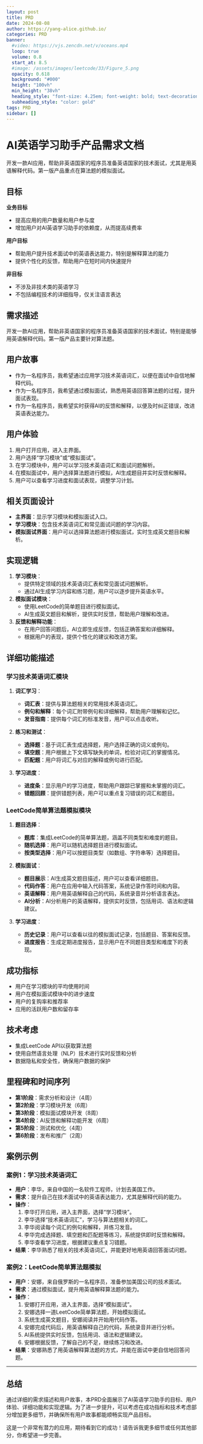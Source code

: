 ```yaml
---
layout: post
title: PRD
date: 2024-08-08
author: https://yang-alice.github.io/
categories: PRD
banner:
  #video: https://vjs.zencdn.net/v/oceans.mp4
  loop: true
  volume: 0.8
  start_at: 8.5
  #image: /assets/images/leetcode/33/Figure_5.png
  opacity: 0.618
  background: "#000"
  height: "100vh"
  min_height: "38vh"
  heading_style: "font-size: 4.25em; font-weight: bold; text-decoration: underline"
  subheading_style: "color: gold"
tags: PRD
sidebar: []
---
```


# AI英语学习助手产品需求文档

开发一款AI应用，帮助非英语国家的程序员准备英语国家的技术面试，尤其是用英语解释代码。第一版产品重点在算法题的模拟面试。

## 目标
**业务目标**
- 提高应用的用户数量和用户参与度
- 增加用户对AI英语学习助手的依赖度，从而提高续费率

**用户目标**
- 帮助用户提升技术面试中的英语表达能力，特别是解释算法的能力
- 提供个性化的反馈，帮助用户在短时间内快速提升

**非目标**
- 不涉及非技术类的英语学习
- 不包括编程技术的详细指导，仅关注语言表达

## 需求描述
开发一款AI应用，帮助非英语国家的程序员准备英语国家的技术面试，特别是能够用英语解释代码。第一版产品主要针对算法题。

## 用户故事
- 作为一名程序员，我希望通过应用学习技术英语词汇，以便在面试中自信地解释代码。
- 作为一名程序员，我希望通过模拟面试，熟悉用英语回答算法题的过程，提升面试表现。
- 作为一名程序员，我希望实时获得AI的反馈和解释，以便及时纠正错误，改进英语表达能力。

## 用户体验
1. 用户打开应用，进入主界面。
2. 用户选择“学习模块”或“模拟面试”。
3. 在学习模块中，用户可以学习技术英语词汇和面试问题解析。
4. 在模拟面试中，用户选择算法题进行模拟，AI生成题目并实时反馈和解释。
5. 用户可以查看学习进度和面试表现，调整学习计划。

## 相关页面设计
- **主界面**：显示学习模块和模拟面试入口。
- **学习模块**：包含技术英语词汇和常见面试问题的学习内容。
- **模拟面试界面**：用户可以选择算法题进行模拟面试，实时生成英文题目和解析。

## 实现逻辑
1. **学习模块**：
   - 提供特定领域的技术英语词汇表和常见面试问题解析。
   - 通过AI生成学习内容和练习题，用户可以逐步提升英语水平。
2. **模拟面试模块**：
   - 使用LeetCode的简单题目进行模拟面试。
   - AI生成英文题目和解析，提供实时反馈，帮助用户理解和改进。
3. **反馈和解释功能**：
   - 在用户回答问题后，AI立即生成反馈，包括正确答案和详细解释。
   - 根据用户的表现，提供个性化的建议和改进方案。

## 详细功能描述

### 学习技术英语词汇模块
1. **词汇学习**：
   - **词汇表**：提供与算法题相关的常用技术英语词汇。
   - **例句和解释**：每个词汇附带例句和详细解释，帮助用户理解和记忆。
   - **发音指南**：提供每个词汇的标准发音，用户可以点击收听。

2. **练习和测试**：
   - **选择题**：基于词汇表生成选择题，用户选择正确的词义或例句。
   - **填空题**：用户根据上下文填写缺失的单词，检验对词汇的掌握情况。
   - **匹配题**：用户将词汇与对应的解释或例句进行匹配。

3. **学习进度**：
   - **进度条**：显示用户的学习进度，帮助用户跟踪已掌握和未掌握的词汇。
   - **错题回顾**：提供错题列表，用户可以重点复习错误的词汇和题目。

### LeetCode简单算法题模拟模块
1. **题目选择**：
   - **题库**：集成LeetCode的简单算法题，涵盖不同类型和难度的题目。
   - **随机选择**：用户可以随机选择题目进行模拟面试。
   - **按类型选择**：用户可以按题目类型（如数组、字符串等）选择题目。

2. **模拟面试**：
   - **题目展示**：AI生成英文题目描述，用户可以查看详细题目。
   - **代码作答**：用户在应用中输入代码答案，系统记录作答时间和内容。
   - **英语解释**：用户用英语解释自己的代码，系统录音并分析语言表达。
   - **AI分析**：AI分析用户的英语解释，提供实时反馈，包括用词、语法和逻辑建议。

3. **学习进度**：
   - **历史记录**：用户可以查看以往的模拟面试记录，包括题目、答案和反馈。
   - **进度报告**：生成定期进度报告，显示用户在不同题目类型和难度下的表现。

## 成功指标
- 用户在学习模块的平均使用时间
- 用户在模拟面试模块中的进步速度
- 用户的复购率和推荐率
- 应用的活跃用户数和留存率

## 技术考虑
- 集成LeetCode API以获取算法题
- 使用自然语言处理（NLP）技术进行实时反馈和分析
- 数据隐私和安全性，确保用户数据的保护

## 里程碑和时间序列
- **第1阶段**：需求分析和设计（4周）
- **第2阶段**：学习模块开发（6周）
- **第3阶段**：模拟面试模块开发（8周）
- **第4阶段**：AI反馈和解释功能开发（6周）
- **第5阶段**：测试和优化（4周）
- **第6阶段**：发布和推广（2周）

## 案例示例

### 案例1：学习技术英语词汇
- **用户**：李华，来自中国的一名软件工程师，计划去美国工作。
- **需求**：提升自己在技术面试中的英语表达能力，尤其是解释代码的能力。
- **操作**：
  1. 李华打开应用，进入主界面，选择“学习模块”。
  2. 李华选择“技术英语词汇”，学习与算法题相关的词汇。
  3. 李华阅读每个词汇的例句和解释，并练习发音。
  4. 李华完成选择题、填空题和匹配题等练习，系统提供即时反馈和解释。
  5. 李华查看学习进度，根据建议重点复习错题。
- **结果**：李华熟悉了相关的技术英语词汇，并能更好地用英语回答面试问题。

### 案例2：LeetCode简单算法题模拟
- **用户**：安娜，来自俄罗斯的一名程序员，准备参加美国公司的技术面试。
- **需求**：通过模拟面试，提升用英语解释算法题的能力。
- **操作**：
  1. 安娜打开应用，进入主界面，选择“模拟面试”。
  2. 安娜选择一道LeetCode简单算法题，开始模拟面试。
  3. 系统生成英文题目，安娜阅读并开始用代码作答。
  4. 安娜完成代码后，用英语解释自己的代码，系统录音并进行分析。
  5. AI系统提供实时反馈，包括用词、语法和逻辑建议。
  6. 安娜根据反馈，了解自己的不足，继续练习和改进。
- **结果**：安娜熟悉了用英语解释算法题的方式，并能在面试中更自信地回答问题。


---

## 总结
通过详细的需求描述和用户故事，本PRD全面展示了AI英语学习助手的目标、用户体验、详细功能和实现逻辑。为了进一步提升，可以考虑在成功指标和技术考虑部分增加更多细节，并确保所有用户故事都能顺畅实现产品目标。

这是一个非常有潜力的应用，期待看到它的成功！请告诉我更多细节或任何其他部分，你希望进一步完善。



<!-- 这是一段被注释掉的文字 


基于ChatGPT的特点，我们可以对文档进行如下调整，以充分利用ChatGPT在自然语言处理和实时反馈方面的优势：

### AI英语学习助手产品需求文档（基于ChatGPT）

#### TL;DR
开发一款基于Gemini的AI应用，帮助非英语国家的程序员准备英语国家的技术面试，尤其是用英语解释代码。第一版产品重点在算法题的模拟面试和实时反馈。

#### 目标
**业务目标**
- 提高应用的用户数量和用户参与度
- 增加用户对AI英语学习助手的依赖度，从而提高续费率

**用户目标**
- 帮助用户提升技术面试中的英语表达能力，特别是解释算法的能力
- 提供个性化的反馈，帮助用户在短时间内快速提升

**非目标**
- 不涉及非技术类的英语学习
- 不包括编程技术的详细指导，仅关注语言表达

### 需求描述
开发一款基于Gemini的AI应用，帮助非英语国家的程序员准备英语国家的技术面试，特别是能够用英语解释代码。第一版产品主要针对算法题。

### 用户故事
- 作为一名程序员，我希望通过应用学习技术英语词汇，以便在面试中自信地解释代码。
- 作为一名程序员，我希望通过模拟面试，熟悉用英语回答算法题的过程，提升面试表现。
- 作为一名程序员，我希望实时获得ChatGPT的反馈和解释，以便及时纠正错误，改进英语表达能力。

### 用户体验
1. 用户打开应用，进入主界面。
2. 用户选择“学习模块”或“模拟面试”。
3. 在学习模块中，用户可以学习技术英语词汇和面试问题解析。
4. 在模拟面试中，用户选择算法题进行模拟，ChatGPT生成题目并实时反馈和解释。
5. 用户可以查看学习进度和面试表现，调整学习计划。

### 相关页面设计
- **主界面**：显示学习模块和模拟面试入口。
- **学习模块**：包含技术英语词汇和常见面试问题的学习内容。
- **模拟面试界面**：用户可以选择算法题进行模拟面试，ChatGPT生成英文题目和解析。

### 实现逻辑
1. **学习模块**：
   - 提供特定领域的技术英语词汇表和常见面试问题解析。
   - Gemini生成学习内容和练习题，用户可以逐步提升英语水平。
2. **模拟面试模块**：
   - 使用LeetCode的简单题目进行模拟面试。
   - ChatGPT生成英文题目和解析，提供实时反馈，帮助用户理解和改进。
3. **反馈和解释功能**：
   - 在用户回答问题后，ChatGPT立即生成反馈，包括正确答案和详细解释。
   - 根据用户的表现，提供个性化的建议和改进方案。

### 详细功能描述

#### 学习技术英语词汇模块
1. **词汇学习**：
   - **词汇表**：提供与算法题相关的常用技术英语词汇。
   - **例句和解释**：每个词汇附带例句和详细解释，帮助用户理解和记忆。
   - **发音指南**：提供每个词汇的标准发音，用户可以点击收听。

2. **练习和测试**：
   - **选择题**：基于词汇表生成选择题，用户选择正确的词义或例句。
   - **填空题**：用户根据上下文填写缺失的单词，检验对词汇的掌握情况。
   - **匹配题**：用户将词汇与对应的解释或例句进行匹配。

3. **学习进度**：
   - **进度条**：显示用户的学习进度，帮助用户跟踪已掌握和未掌握的词汇。
   - **错题回顾**：提供错题列表，用户可以重点复习错误的词汇和题目。

#### LeetCode简单算法题模拟模块
1. **题目选择**：
   - **题库**：集成LeetCode的简单算法题，涵盖不同类型和难度的题目。
   - **随机选择**：用户可以随机选择题目进行模拟面试。
   - **按类型选择**：用户可以按题目类型（如数组、字符串等）选择题目。

2. **模拟面试**：
   - **题目展示**：ChatGPT生成英文题目描述，用户可以查看详细题目。
   - **代码作答**：用户在应用中输入代码答案，系统记录作答时间和内容。
   - **英语解释**：用户用英语解释自己的代码，系统录音并分析语言表达。
   - **ChatGPT分析**：ChatGPT分析用户的英语解释，提供实时反馈，包括用词、语法和逻辑建议。

3. **学习进度**：
   - **历史记录**：用户可以查看以往的模拟面试记录，包括题目、答案和反馈。
   - **进度报告**：生成定期进度报告，显示用户在不同题目类型和难度下的表现。

### 成功指标
- 用户在学习模块的平均使用时间
- 用户在模拟面试模块中的进步速度
- 用户的复购率和推荐率
- 应用的活跃用户数和留存率

### 技术考虑
- 集成LeetCode API以获取算法题
- 使用ChatGPT进行实时反馈和分析
- 数据隐私和安全性，确保用户数据的保护

### 里程碑和时间序列
- **第1阶段**：需求分析和设计（4周）
- **第2阶段**：学习模块开发（6周）
- **第3阶段**：模拟面试模块开发（8周）
- **第4阶段**：ChatGPT反馈和解释功能开发（6周）
- **第5阶段**：测试和优化（4周）
- **第6阶段**：发布和推广（2周）

### 案例示例

#### 案例1：学习技术英语词汇
- **用户**：李华，来自中国的一名软件工程师，计划去美国工作。
- **需求**：提升自己在技术面试中的英语表达能力，尤其是解释代码的能力。
- **操作**：
  1. 李华打开应用，进入主界面，选择“学习模块”。
  2. 李华选择“技术英语词汇”，学习与算法题相关的词汇。
  3. 李华阅读每个词汇的例句和解释，并练习发音。
  4. 李华完成选择题、填空题和匹配题等练习，系统提供即时反馈和解释。
  5. 李华查看学习进度，根据建议重点复习错题。
- **结果**：李华熟悉了相关的技术英语词汇，并能更好地用英语回答面试问题。

#### 案例2：LeetCode简单算法题模拟
- **用户**：安娜，来自俄罗斯的一名程序员，准备参加美国公司的技术面试。
- **需求**：通过模拟面试，提升用英语解释算法题的能力。
- **操作**：
  1. 安娜打开应用，进入主界面，选择“模拟面试”。
  2. 安娜选择一道LeetCode简单算法题，开始模拟面试。
  3. ChatGPT生成英文题目，安娜阅读并开始用代码作答。
  4. 安娜完成代码后，用英语解释自己的代码，系统录音并进行分析。
  5. ChatGPT提供实时反馈，包括用词、语法和逻辑建议。
  6. 安娜根据反馈，了解自己的不足，继续练习和改进。
- **结果**：安娜熟悉了用英语解释算法题的方式，并能在面试中更自信地回答问题。

### 与AI交互的例子

#### 例1：学习技术英语词汇
- **用户**：我想学习“stack”这个词汇。
- **ChatGPT**：
  - **词汇定义**：A stack is a data structure that follows the Last In First Out (LIFO) principle. 
  - **例句**：The stack data structure is used to manage function calls and recursion.
  - **发音指南**：点击[发音链接]收听发音。
  - **练习**：请完成以下选择题和填空题。

#### 例2：LeetCode算法题模拟
- **用户**：我选择一道LeetCode简单题目进行模拟。
- **ChatGPT**：
  - **题目描述**：Here is your problem: "Given an array of integers, return indices of the two numbers such that they add up to a specific target."
  - **用户回答**：用户输入代码答案。
  - **英语解释**：用户用英语解释自己的代码。
  - **ChatGPT反馈**：Your explanation is clear, but you can improve the use of specific technical terms like "hash map" instead of "hashing structure." Additionally, ensure that your grammar and syntax are correct.




为了实现基于ChatGPT的词汇学习和模拟面试模块，你可以使用以下的prompts和相关参数配置。这里提供的是示例prompts，你可以根据实际需求调整这些内容和参数。

### 1. 词汇学习模块

#### 1.1 技术英语词汇的定义和例句

**Prompt示例**：
```
Provide the definition and example sentence for the technical term "stack" used in data structures.
```

**相关参数配置**：
- `engine`: "text-davinci-003"（或其他适用的模型）
- `max_tokens`: 150
- `temperature`: 0.5（控制生成文本的创造性）
- `top_p`: 1.0（控制生成文本的多样性）

**请求示例**：
```python
import openai

response = openai.Completion.create(
  engine="text-davinci-003",
  prompt="Provide the definition and example sentence for the technical term 'stack' used in data structures.",
  max_tokens=150,
  temperature=0.5,
  top_p=1.0
)

print(response.choices[0].text.strip())
```

**响应示例**：
```
A stack is a data structure that follows the Last In First Out (LIFO) principle. Example sentence: "The stack data structure is used to manage function calls and recursion."
```

#### 1.2 选择题

**Prompt示例**：
```
Create a multiple-choice question with four options about the technical term "stack" in data structures. Provide one correct answer and three incorrect answers.
```

**相关参数配置**：
- `engine`: "text-davinci-003"
- `max_tokens`: 200
- `temperature`: 0.7
- `top_p`: 1.0

**请求示例**：
```python
import openai

response = openai.Completion.create(
  engine="text-davinci-003",
  prompt="Create a multiple-choice question with four options about the technical term 'stack' in data structures. Provide one correct answer and three incorrect answers.",
  max_tokens=200,
  temperature=0.7,
  top_p=1.0
)

print(response.choices[0].text.strip())
```

**响应示例**：
```
Question: What does a stack data structure do?
a) Follows the Last In First Out (LIFO) principle
b) Stores elements in a sorted manner
c) Allows random access to elements
d) Implements a First In First Out (FIFO) principle

Correct Answer: a) Follows the Last In First Out (LIFO) principle
```

#### 1.3 填空题

**Prompt示例**：
```
Create a fill-in-the-blank question about the technical term "stack" used in data structures. Provide a sentence with a missing word that the user needs to fill in.
```

**相关参数配置**：
- `engine`: "text-davinci-003"
- `max_tokens`: 100
- `temperature`: 0.5
- `top_p`: 1.0

**请求示例**：
```python
import openai

response = openai.Completion.create(
  engine="text-davinci-003",
  prompt="Create a fill-in-the-blank question about the technical term 'stack' used in data structures. Provide a sentence with a missing word that the user needs to fill in.",
  max_tokens=100,
  temperature=0.5,
  top_p=1.0
)

print(response.choices[0].text.strip())
```

**响应示例**：
```
Fill in the blank: A stack data structure operates on the ______ principle, where the last element added is the first one removed.
```

#### 1.4 匹配题

**Prompt示例**：
```
Create a matching question about the technical term "stack" in data structures. Provide a list of terms and their definitions. The user needs to match each term with its correct definition.
```

**相关参数配置**：
- `engine`: "text-davinci-003"
- `max_tokens`: 150
- `temperature`: 0.5
- `top_p`: 1.0

**请求示例**：
```python
import openai

response = openai.Completion.create(
  engine="text-davinci-003",
  prompt="Create a matching question about the technical term 'stack' in data structures. Provide a list of terms and their definitions. The user needs to match each term with its correct definition.",
  max_tokens=150,
  temperature=0.5,
  top_p=1.0
)

print(response.choices[0].text.strip())
```

**响应示例**：
```
Match the terms with their correct definitions:
1. Stack
2. Queue

Definitions:
a) A data structure that follows the Last In First Out (LIFO) principle
b) A data structure that follows the First In First Out (FIFO) principle

Answers:
1 - a
2 - b
```

### 2. 模拟面试模块

#### 2.1 生成题目描述

**Prompt示例**：
```
Generate a technical interview question on the topic of arrays. Provide a clear and concise description of the problem that candidates might encounter in a coding interview.
```

**相关参数配置**：
- `engine`: "text-davinci-003"
- `max_tokens`: 150
- `temperature`: 0.7
- `top_p`: 1.0

**请求示例**：
```python
import openai

response = openai.Completion.create(
  engine="text-davinci-003",
  prompt="Generate a technical interview question on the topic of arrays. Provide a clear and concise description of the problem that candidates might encounter in a coding interview.",
  max_tokens=150,
  temperature=0.7,
  top_p=1.0
)

print(response.choices[0].text.strip())
```

**响应示例**：
```
Question: Given an array of integers, find the maximum sum of any contiguous subarray of the array. Implement a function that returns this maximum sum.
```

#### 2.2 生成代码解释的反馈

**Prompt示例**：
```
Review the following explanation of code and provide feedback on clarity, grammar, and technical accuracy: "This function calculates the maximum sum of a contiguous subarray using Kadane's algorithm, which iterates through the array and keeps track of the maximum sum so far."
```

**相关参数配置**：
- `engine`: "text-davinci-003"
- `max_tokens`: 200
- `temperature`: 0.5
- `top_p`: 1.0

**请求示例**：
```python
import openai

response = openai.Completion.create(
  engine="text-davinci-003",
  prompt="Review the following explanation of code and provide feedback on clarity, grammar, and technical accuracy: 'This function calculates the maximum sum of a contiguous subarray using Kadane's algorithm, which iterates through the array and keeps track of the maximum sum so far.'",
  max_tokens=200,
  temperature=0.5,
  top_p=1.0
)

print(response.choices[0].text.strip())
```

**响应示例**：
```
Your explanation is clear and technically accurate. However, you might want to include more detail on how Kadane's algorithm works by mentioning that it keeps a running total of the maximum subarray sum ending at each position in the array. Also, ensure that your grammar and phrasing are correct for better readability.
```

通过这些示例和参数配置，你可以有效地使用ChatGPT来开发词汇学习和模拟面试模块，提供个性化的学习和反馈体验。




好的，以下是结合我们整个对话内容更新后的产品需求文档（PRD）草案。这份文档将全面概述一个AI驱动的叙事型选择游戏的设计和开发重点，特别强调动态剧情生成和NPC交互的自由度。

---

# 产品需求文档（PRD）：AI驱动的叙事型选择游戏

## TL;DR
开发一款由AI驱动的叙事型选择游戏，玩家的选择和互动将实时影响剧情的发展。AI将根据玩家的行为和互动生成独特的场景、动态事件和结局，提供高度个性化的游戏体验。游戏的第一阶段专注于文字互动，不考虑视觉设计和音乐。

## 目标

### 业务目标
- **创新**: 打造一款能够让玩家体验到高度个性化剧情的选择型游戏，通过AI生成独特的剧情走向和结局，吸引喜爱互动叙事的玩家群体。
- **市场影响**: 成为市场上首个以AI为核心驱动的叙事型游戏，通过动态叙事吸引和留存用户，增加重玩价值。
- **盈利模式**: 通过内购、付费章节、以及可能的订阅模式实现盈利。

### 用户目标
- **自由与控制**: 让玩家感受到对故事发展的真正控制权，通过动态生成的剧情享受每次不同的游戏体验。
- **深度沉浸**: 通过与AI生成的NPC和世界互动，玩家能够深度沉浸在不断变化的故事情节中。

## 非目标
- **视觉与音效**: 第一阶段不涉及视觉设计和音乐，重点放在文字互动和AI生成内容上。
- **固定剧情路径**: 本项目不依赖预设的固定剧情路径或结局。

## 用户故事
- **作为一名玩家**，我希望通过我的选择影响整个故事的发展，体验到独特且不可预测的结局。
- **作为一名玩家**，我希望与AI生成的NPC进行互动，感受他们对我行为的动态反应。
- **作为一名玩家**，我希望能在重玩时体验到全新的剧情，发现不同的故事分支和结局。

## 用户体验

### 游戏流程
- **文字互动**: 玩家通过阅读文本和做出选择来推动剧情发展。每个选择都会触发AI生成新的场景、事件和NPC反应。
- **即时反馈**: 玩家每次选择后，AI会即时提供反馈（如新的对话内容、场景变化等），帮助玩家理解选择的影响。

### 互动设计
- **NPC记忆与情感**: NPC将记住玩家的行为和选择，并基于这些记忆调整其对玩家的态度和互动方式。
- **场景与事件生成**: AI根据玩家行为生成新的场景和动态事件，确保故事的每个部分都与玩家的选择相符。

## 叙事结构

### AI驱动的动态叙事
- **基础设定**: 由预定义的世界规则、地理环境、角色关系和历史背景构成游戏的基础设定。
- **动态剧情生成**: AI根据玩家的选择、对话内容和行为动态生成剧情，打破传统的分支叙事模式。
- **多结局系统**: 通过AI的剧情演变，生成数个甚至无数个可能的结局，确保每个玩家的故事都与众不同。

### NPC行为与进化
- **行为模型**: 每个NPC根据其性格、动机和背景作出反应。AI会动态调整NPC的行为和情感，使其与玩家的互动更为生动。
- **情感变化**: NPC的情感状态会随着玩家的选择和剧情进展发生变化，这会影响后续互动和剧情走向。

## 成功指标

### 用户参与度
- **日活跃用户数（DAU）**: 通过动态剧情吸引玩家每天登录游戏。
- **章节完成率**: 衡量玩家在单个故事分支中的进展情况。
- **重玩率**: 通过AI生成的多样化剧情，推动玩家多次重玩以探索不同的结局。

### 用户满意度
- **用户评分与反馈**: 收集并分析玩家对游戏自由度和叙事深度的反馈。
- **社区互动**: 鼓励玩家分享他们独特的游戏体验和结局，增加社区的活跃度。

## 技术考虑

### AI技术与逻辑
- **剧情生成引擎**: 使用先进的AI算法，实时生成动态剧情和场景。AI需要具备理解玩家输入、生成合理剧情以及保持叙事连贯的能力。
- **NPC行为逻辑**: 开发高度智能化的NPC行为系统，能够根据场景变化和玩家行为自主做出决策和互动。
- **性能优化**: 优化AI计算和数据存储系统，确保游戏在不同平台上的流畅运行。

### 数据存储与检索
- **行为历史数据库**: 设计一个高效的数据存储系统，快速记录和检索玩家的行为历史，确保AI在生成新剧情时能够使用这些数据。

## 里程碑与序列

### 第一阶段：文字互动与AI剧情生成（XX周）
1. **基础设定与世界规则设计**: 创建游戏的基础世界设定和规则，作为AI生成剧情的起点。
2. **AI剧情生成引擎开发**: 开发并测试AI引擎，确保能够根据玩家输入生成动态剧情。
3. **NPC行为模型开发**: 开发NPC的基本行为和反应逻辑，使其能够根据玩家选择作出合理的互动。
4. **内部测试与优化**: 通过内部测试，优化AI生成的剧情连贯性和NPC互动的合理性。
5. **玩家反馈收集**: 进行小规模玩家测试，收集反馈以进一步改进AI逻辑和游戏体验。

### 风险与缓解

### 技术复杂性
- **挑战**: AI剧情生成可能会导致逻辑不连贯或意外结果。
- **缓解**: 实施剧情监督机制，定期检查和调整AI生成内容，确保故事连贯性。

### NPC行为异常
- **挑战**: NPC可能因AI生成的场景或事件做出不合理行为。
- **缓解**: 通过定期行为测试和调整AI行为模型，确保NPC行为与其性格和背景一致。

## 总结

通过AI驱动的动态叙事系统，我们将开发出一个充满变化和无限可能的选择型游戏。玩家的每个选择都将引发独特的剧情发展，使得每次游戏体验都是独一无二的。首阶段的重点在于文字互动和AI生成剧情的实现，为未来的视觉和音效扩展奠定基础。

---

这份文档概述了开发AI驱动叙事型选择游戏的完整计划，重点是AI如何生成动态剧情和NPC如何基于玩家的选择进行互动。文档中的每个阶段和技术考虑都与我们之前的讨论内容密切相关。如果有其他细节或问题，我们可以进一步优化和调整！


要实现上述文档中的叙事结构模块，我们需要从基础设定、AI动态生成逻辑、NPC行为模型到多结局系统，一步一步地分解每个步骤的具体实现过程。以下是详细的分析：

### **1. 基础设定与世界规则的实现**

#### **1.1 世界模板与设定**
   - **设计世界模板**: 首先，需要创建一个详细的世界设定文档，包含地理环境、历史背景、文化习俗、主要派系和人物等。这些设定将作为AI生成剧情和场景的基础。
   - **设定游戏规则**: 制定一系列规则来规范世界运作，如魔法系统的限制、政治派系之间的关系、资源的分布等。这些规则会帮助AI在生成剧情时保持逻辑一致性。

   **实现步骤**:
   - **文档编写**: 游戏设计师编写详细的世界设定和规则文档。
   - **数据输入**: 将设定数据输入到AI系统的数据库中，作为AI生成剧情的基础参考数据。

#### **1.2 模板与AI接口**
   - **数据接口设计**: 开发一个数据接口，让AI能够访问和理解世界模板中的设定。这些接口允许AI查询地理、历史和派系数据，并根据玩家选择动态生成相关场景和事件。

   **实现步骤**:
   - **数据库架构**: 设计一个数据库来存储世界设定和规则，并开发API接口供AI查询。
   - **接口集成**: 将接口与AI引擎集成，使得AI在生成剧情时能够调用相关数据。

### **2. 动态剧情生成的实现**

#### **2.1 玩家输入的收集与分析**
   - **输入收集系统**: 开发一个系统来记录玩家的每一个选择、行为和互动。这些输入包括对话选择、场景互动、物品使用等。

   **实现步骤**:
   - **输入记录模块**: 在每个玩家互动点上嵌入数据记录模块，实时收集玩家输入。
   - **行为数据库**: 创建一个行为数据库，存储所有玩家的选择和行为记录，供AI后续分析。

#### **2.2 动态剧情生成逻辑**
   - **AI剧情生成算法**: 设计和实现一个AI算法，根据玩家的输入和世界规则动态生成剧情。AI需要具备从基础设定和玩家行为中推导出合理场景和事件的能力。

   **实现步骤**:
   - **规则引擎**: 开发一个规则引擎，用于解析玩家输入和基础设定，并根据逻辑生成新的剧情分支。
   - **剧情生成器**: 创建一个剧情生成器模块，利用规则引擎和预定义的模板生成符合当前情境的剧情事件。

#### **2.3 场景与事件的生成**
   - **场景生成模块**: 开发一个场景生成模块，利用AI算法根据玩家行为和设定动态生成游戏场景。场景生成考虑环境因素、玩家位置、历史事件等。

   **实现步骤**:
   - **场景模板库**: 创建一个场景模板库，包括不同地理环境和历史背景下的模板。
   - **场景生成算法**: 实现AI场景生成算法，能够根据当前剧情和设定模板动态创建新场景。

   **事件生成模块**: 类似于场景生成模块，AI根据玩家的选择和当前情境生成动态事件。这些事件可能是战斗、发现、对话等。

   **实现步骤**:
   - **事件库创建**: 设计一个事件库，包含可能的动态事件模板。
   - **事件生成算法**: 开发AI事件生成算法，确保事件与当前剧情发展逻辑一致。

### **3. NPC行为与进化的实现**

#### **3.1 NPC行为模型**
   - **行为模型设计**: 为每个NPC创建一个行为模型，包括性格、动机、关系网和历史背景。这些模型将指导NPC在不同场景下的反应和决策。

   **实现步骤**:
   - **性格与动机建模**: 使用AI算法为每个NPC生成性格和动机参数。这些参数将决定NPC在面对不同情境时的行为。
   - **行为决策引擎**: 开发一个行为决策引擎，利用性格和动机模型决定NPC的具体行为。

#### **3.2 NPC记忆与情感系统**
   - **记忆系统**: 实现一个记忆系统，让NPC能够记住玩家的选择和行为。这些记忆会影响NPC的情感和未来行为。

   **实现步骤**:
   - **记忆数据库**: 为每个NPC创建一个记忆数据库，记录与玩家互动的历史事件。
   - **情感算法**: 设计一个情感算法，基于记忆和当前互动动态调整NPC的态度和行为。

#### **3.3 NPC进化机制**
   - **进化系统**: 设计一个系统，让NPC的性格和动机根据玩家行为和游戏进展逐步进化。例如，经过多次合作后，NPC可能变得更忠诚或更依赖玩家。

   **实现步骤**:
   - **进化规则设定**: 制定NPC进化的规则和触发条件。
   - **进化算法**: 实现进化算法，根据触发条件调整NPC的性格参数和行为模型。

### **4. 多结局系统的实现**

#### **4.1 关键节点与结局逻辑**
   - **关键节点设计**: 识别并定义游戏中的关键剧情节点，这些节点将对最终结局产生重大影响。AI需要在这些节点根据玩家的历史行为做出判断。

   **实现步骤**:
   - **节点标记系统**: 开发一个系统标记关键剧情节点，并将这些节点的数据存储在行为数据库中。
   - **结局推导算法**: 创建一个结局推导算法，根据关键节点的决策历史生成合适的结局。

#### **4.2 动态结局生成**
   - **AI结局生成器**: 实现一个AI结局生成器，能够根据玩家的行为历史、NPC关系、资源控制等因素动态生成独特的结局。

   **实现步骤**:
   - **结局模板库**: 创建一个结局模板库，包含不同类型的可能结局。
   - **结局生成逻辑**: 设计并实现结局生成逻辑，能够从玩家行为和剧情发展中推导出合理的结局，并选择或生成适合的结局模板。

### **5. 测试与迭代**

#### **5.1 自动化测试**
   - **自动化测试工具**: 开发自动化测试工具，模拟各种玩家行为，测试不同选择下的剧情走向和NPC反应，确保逻辑一致性和游戏体验的流畅性。

   **实现步骤**:
   - **测试场景设计**: 设计一系列标准化测试场景，覆盖可能的主要剧情分支和结局路径。
   - **自动化脚本编写**: 编写测试脚本，自动化模拟玩家选择，并监控AI生成的剧情和结局是否符合预期。

#### **5.2 玩家反馈与调整**
   - **反馈收集系统**: 创建一个玩家反馈收集系统，从实际玩家中收集数据和反馈，用于优化AI逻辑和游戏体验。

   **实现步骤**:
   - **内测计划**: 进行小规模内测，收集玩家对剧情自由度、NPC互动和结局多样性的反馈。
   - **AI逻辑调整**: 根据反馈数据调整AI生成逻辑，优化玩家体验。

---

### **总结**

通过上述逐步实现的过程，我们能够构建一个复杂而灵活的AI驱动叙事系统。该系统不仅能够根据玩家的行为和选择实时生成动态剧情和场景，还能够让NPC基于记忆和情感系统进化，并最终生成独特的结局。这个叙事结构模块是整个游戏的核心，它为玩家提供了一个高度互动且个性化的游戏体验。
-->